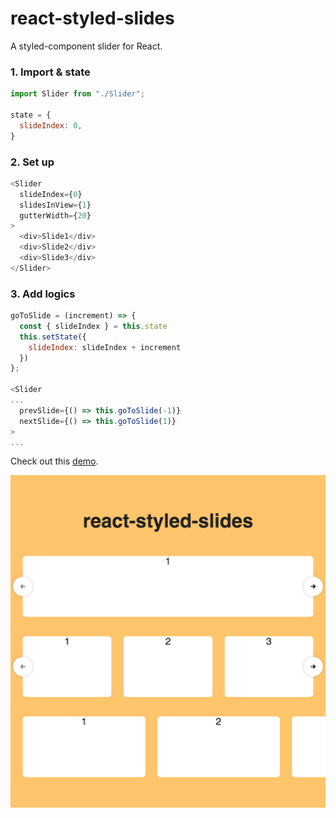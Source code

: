 # react-styled-slides
A styled-component slider for React.

### 1. Import & state
```javascript
import Slider from "./Slider";

state = {
  slideIndex: 0,
}
```

### 2. Set up
```javascript
<Slider
  slideIndex={0}
  slidesInView={1}
  gutterWidth={20}
>
  <div>Slide1</div>
  <div>Slide2</div>
  <div>Slide3</div>
</Slider>
```

### 3. Add logics
```javascript
goToSlide = (increment) => {
  const { slideIndex } = this.state
  this.setState({
    slideIndex: slideIndex + increment
  })
};
  
<Slider
...
  prevSlide={() => this.goToSlide(-1)}
  nextSlide={() => this.goToSlide(1)}
>
...


```

Check out this [demo](https://codesandbox.io/embed/ywwo106r7j).

![Alt text](example.png?raw=true "Examples")

